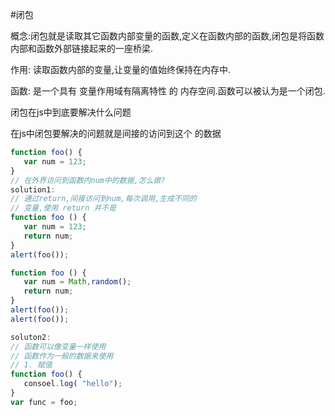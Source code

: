 #闭包

概念:闭包就是读取其它函数内部变量的函数,定义在函数内部的函数,闭包是将函数内部和函数外部链接起来的一座桥梁.

作用: 读取函数内部的变量,让变量的值始终保持在内存中.

函数: 是一个具有 变量作用域有隔离特性 的 内存空间.函数可以被认为是一个闭包.

闭包在js中到底要解决什么问题

在js中闭包要解决的问题就是间接的访问到这个 的数据 

```javascript
function foo() {
   var num = 123;
}
// 在外界访问到函数内num中的数据,怎么做?
solution1:
// 通过return,间接访问到num,每次调用,生成不同的
// 变量,使用 return 并不是
function foo () {
   var num = 123;
   return num;
}
alert(foo());

function foo () {
   var num = Math,random();
   return num;
}
alert(foo());
alert(foo());

soluton2:
// 函数可以像变量一样使用
// 函数作为一般的数据来使用
// 1. 赋值
function foo() {
   consoel.log( "hello");
}
var func = foo;
```